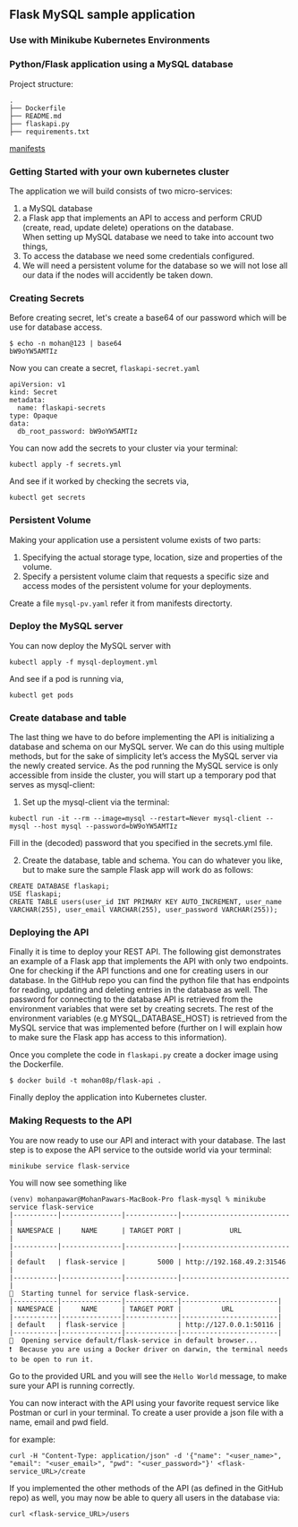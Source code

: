 ## Flask MySQL sample application

### Use with Minikube Kubernetes Environments

### Python/Flask application using a MySQL database

Project structure:

```
.
├── Dockerfile
├── README.md
├── flaskapi.py
├── requirements.txt
```

[manifests](kubernetes_config_files.yaml)

### Getting Started with your own kubernetes cluster

The application we will build consists of two micro-services:
1. a MySQL database
2. a Flask app that implements an API to access and perform CRUD (create, read, update delete) operations on the database.                                                                                                                                                     
When setting up MySQL database we need to take into account two things,
1. To access the database we need some credentials configured.
2. We will need a persistent volume for the database so we will not lose all our data if the nodes will accidently be taken down.

### Creating Secrets

Before creating secret, let's create a base64 of our password which will be use for database access.

```
$ echo -n mohan@123 | base64
bW9oYW5AMTIz
```

Now you can create a secret, `flaskapi-secret.yaml`

```
apiVersion: v1
kind: Secret
metadata:
  name: flaskapi-secrets
type: Opaque
data:
  db_root_password: bW9oYW5AMTIz
```

You can now add the secrets to your cluster via your terminal: 

```
kubectl apply -f secrets.yml
```

And see if it worked by checking the secrets via, 

```
kubectl get secrets
```

### Persistent Volume
Making your application use a persistent volume exists of two parts:
1. Specifying the actual storage type, location, size and properties of the volume.
2. Specify a persistent volume claim that requests a specific size and access modes of the persistent volume for your deployments.

Create a file `mysql-pv.yaml` refer it from manifests directorty.

### Deploy the MySQL server

You can now deploy the MySQL server with 

```
kubectl apply -f mysql-deployment.yml
```

And see if a pod is running via, 

```
kubectl get pods
```

### Create database and table

The last thing we have to do before implementing the API is initializing a database and schema on our MySQL server. We can do this using multiple methods, but for the sake of simplicity let’s access the MySQL server via the newly created service. As the pod running the MySQL service is only accessible from inside the cluster, you will start up a temporary pod that serves as mysql-client:

1. Set up the mysql-client via the terminal: 

```
kubectl run -it --rm --image=mysql --restart=Never mysql-client -- mysql --host mysql --password=bW9oYW5AMTIz
```

Fill in the (decoded) password that you specified in the secrets.yml file.

2. Create the database, table and schema. You can do whatever you like, but to make sure the sample Flask app will work do as follows:

```
CREATE DATABASE flaskapi;
USE flaskapi;
CREATE TABLE users(user_id INT PRIMARY KEY AUTO_INCREMENT, user_name VARCHAR(255), user_email VARCHAR(255), user_password VARCHAR(255));
```

### Deploying the API

Finally it is time to deploy your REST API. The following gist demonstrates an example of a Flask app that implements the API with only two endpoints. One for checking if the API functions and one for creating users in our database. In the GitHub repo you can find the python file that has endpoints for reading, updating and deleting entries in the database as well. The password for connecting to the database API is retrieved from the environment variables that were set by creating secrets. The rest of the environment variables (e.g MYSQL_DATABASE_HOST) is retrieved from the MySQL service that was implemented before (further on I will explain how to make sure the Flask app has access to this information).

Once you complete the code in `flaskapi.py` create a docker image using the Dockerfile.

```
$ docker build -t mohan08p/flask-api .
```

Finally deploy the application into Kubernetes cluster.

### Making Requests to the API

You are now ready to use our API and interact with your database. The last step is to expose the API service to the outside world via your terminal: 

```
minikube service flask-service
```

You will now see something like

```
(venv) mohanpawar@MohanPawars-MacBook-Pro flask-mysql % minikube service flask-service
|-----------|---------------|-------------|---------------------------|
| NAMESPACE |     NAME      | TARGET PORT |            URL            |
|-----------|---------------|-------------|---------------------------|
| default   | flask-service |        5000 | http://192.168.49.2:31546 |
|-----------|---------------|-------------|---------------------------|
🏃  Starting tunnel for service flask-service.
|-----------|---------------|-------------|------------------------|
| NAMESPACE |     NAME      | TARGET PORT |          URL           |
|-----------|---------------|-------------|------------------------|
| default   | flask-service |             | http://127.0.0.1:50116 |
|-----------|---------------|-------------|------------------------|
🎉  Opening service default/flask-service in default browser...
❗  Because you are using a Docker driver on darwin, the terminal needs to be open to run it.
```

Go to the provided URL and you will see the `Hello World` message, to make sure your API is running correctly. 

You can now interact with the API using your favorite request service like Postman or curl in your terminal. To create a user provide a json file with a name, email and pwd field. 

for example:

```
curl -H "Content-Type: application/json" -d '{"name": "<user_name>", "email": "<user_email>", "pwd": "<user_password>"}' <flask-service_URL>/create
```

If you implemented the other methods of the API (as defined in the GitHub repo) as well, you may now be able to query all users in the database via: 

```
curl <flask-service_URL>/users
```
